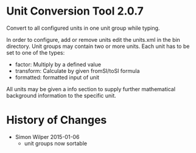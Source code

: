 # Unit Conversion Tool 2.0.7

Convert to all configured units in one unit group while typing.

In order to configure, add or remove units edit the units.xml in the bin
directory. Unit groups may contain two or more units. Each unit has to
be set to one of the types:

* factor: Multiply by a defined value
* transform: Calculate by given fromSI/toSI formula
* formatted: formatted input of unit

All units may be given a info section to supply further mathematical
background information to the specific unit.

# History of Changes

* Simon Wilper 2015-01-06
    - unit groups now sortable
